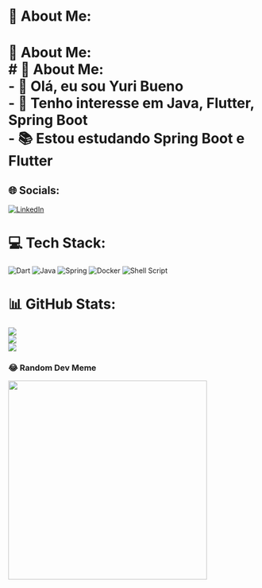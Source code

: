 # 💫 About Me:
# 💫 About Me:<br># 💫 About Me:<br>- 👋 Olá, eu sou Yuri Bueno<br>- 👀 Tenho interesse em Java, Flutter, Spring Boot<br>- 📚 Estou estudando Spring Boot e Flutter


## 🌐 Socials:
[![LinkedIn](https://img.shields.io/badge/LinkedIn-%230077B5.svg?logo=linkedin&logoColor=white)](https://linkedin.com/in/https://www.linkedin.com/in/yuri-bueno-1bb89a1a4/) 

# 💻 Tech Stack:
![Dart](https://img.shields.io/badge/dart-%230175C2.svg?style=flat&logo=dart&logoColor=white) ![Java](https://img.shields.io/badge/java-%23ED8B00.svg?style=flat&logo=openjdk&logoColor=white) ![Spring](https://img.shields.io/badge/spring-%236DB33F.svg?style=flat&logo=spring&logoColor=white) ![Docker](https://img.shields.io/badge/docker-%230db7ed.svg?style=flat&logo=docker&logoColor=white) ![Shell Script](https://img.shields.io/badge/shell_script-%23121011.svg?style=flat&logo=gnu-bash&logoColor=white)
# 📊 GitHub Stats:
![](https://github-readme-stats.vercel.app/api?username=ybueno16&theme=radical&hide_border=false&include_all_commits=false&count_private=true)<br/>
![](https://github-readme-streak-stats.herokuapp.com/?user=ybueno16&theme=radical&hide_border=false)<br/>
![](https://github-readme-stats.vercel.app/api/top-langs/?username=ybueno16&theme=radical&hide_border=false&include_all_commits=false&count_private=true&layout=compact)

### 😂 Random Dev Meme
<img src='https://randommeme-five.vercel.app/' style="height: 400px;"/>


<!-- Proudly created with GPRM ( https://gprm.itsvg.in ) -->
